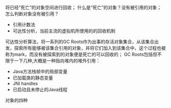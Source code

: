 将已经“死亡”的对象空间进行回收；
什么是“死亡”的对象？没有被引用的对象；
怎么判断对象没有被引用？
- 引用计数法
- 可达性分析，当前主流的虚拟机所使用的的回收机制

可达性分析算法，将一系列的GC Roots作为出事的存活对象集合，从该集合出发，探索所有能够被该集合引用的对象，并将它们加入到该集合中，这个过程也被称为mark，而没有被探索到的对象便是死亡的可以回收的；
GC Roots包括但不限于一下几种,大概是一种指向堆内的堆外引用：
- Java方法栈帧中的局部变量
- 已加载类的静态变量
- JNI handles
- 已启动且未停止的Java线程


对象的四种




